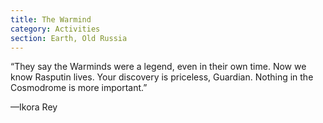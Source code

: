 ```yaml
---
title: The Warmind
category: Activities
section: Earth, Old Russia
---
```


“They say the Warminds were a legend, even in their own time. Now we know Rasputin lives. Your discovery is priceless, Guardian. Nothing in the Cosmodrome is more important.”

—Ikora Rey
